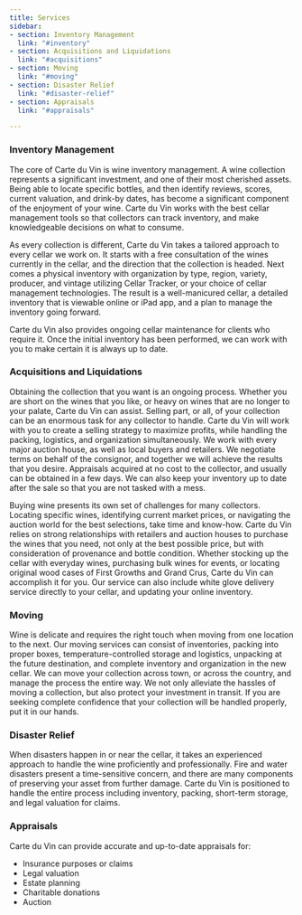 ```yaml
---
title: Services
sidebar: 
- section: Inventory Management
  link: "#inventory"
- section: Acquisitions and Liquidations
  link: "#acquisitions"
- section: Moving
  link: "#moving"
- section: Disaster Relief
  link: "#disaster-relief"
- section: Appraisals
  link: "#appraisals"

---
```


<h3 id="inventory">Inventory Management</h3>
The core of Carte du Vin is wine inventory management. A wine collection represents a significant investment, and one of their most cherished assets. Being able to locate specific bottles, and then identify reviews, scores, current valuation, and drink-by dates, has become a significant component of the enjoyment of your wine. Carte du Vin works with the best cellar management tools so that collectors can track inventory, and make knowledgeable decisions on what to consume.  

As every collection is different, Carte du Vin takes a tailored approach to every cellar we work on. It starts with a free consultation of the wines currently in the cellar, and the direction that the collection is headed. Next comes a physical inventory with organization by type, region, variety, producer, and vintage utilizing Cellar Tracker, or your choice of cellar management technologies. The result is a well-manicured cellar, a detailed inventory that is viewable online or iPad app, and a plan to manage the inventory going forward.  

Carte du Vin also provides ongoing cellar maintenance for clients who require it. Once the initial inventory has been performed, we can work with you to make certain it is always up to date.  

<h3 id="acquisitions">Acquisitions and Liquidations</h3>
Obtaining the collection that you want is an ongoing process. Whether you are short on the wines that you like, or heavy on wines that are no longer to your palate, Carte du Vin can assist. 
Selling part, or all, of your collection can be an enormous task for any collector to handle. Carte du Vin will work with you to create a selling strategy to maximize profits, while handling the packing, logistics, and organization simultaneously. We work with every major auction house, as well as local buyers and retailers. We negotiate terms on behalf of the consignor, and together we will achieve the results that you desire. Appraisals acquired at no cost to the collector, and usually can be obtained in a few days. We can also keep your inventory up to date after the sale so that you are not tasked with a mess.  

Buying wine presents its own set of challenges for many collectors. Locating specific wines, identifying current market prices, or navigating the auction world for the best selections, take time and know-how. Carte du Vin relies on strong relationships with retailers and auction houses to purchase the wines that you need, not only at the best possible price, but with consideration of provenance and bottle condition. Whether stocking up the cellar with everyday wines, purchasing bulk wines for events, or locating original wood cases of First Growths and Grand Crus, Carte du Vin can accomplish it for you. Our service can also include white glove delivery service directly to your cellar, and updating your online inventory.

<h3 id="moving">Moving</h3>
Wine is delicate and requires the right touch when moving from one location to the next. Our moving services can consist of inventories, packing into proper boxes, temperature-controlled storage and logistics, unpacking at the future destination, and complete inventory and organization in the new cellar. We can move your collection across town, or across the country, and manage the process the entire way. We not only alleviate the hassles of moving a collection, but also protect your investment in transit. If you are seeking complete confidence that your collection will be handled properly, put it in our hands. 

<h3 id="disaster-relief">Disaster Relief</h3>
When disasters happen in or near the cellar, it takes an experienced approach to handle the wine proficiently and professionally. Fire and water disasters present a time-sensitive concern, and there are many components of preserving your asset from further damage.  Carte du Vin is positioned to handle the entire process including inventory, packing, short-term storage, and legal valuation for claims. 

<h3 id="appraisals">Appraisals</h3>
Carte du Vin can provide accurate and up-to-date appraisals for:  

- Insurance purposes or claims  
- Legal valuation  
- Estate planning  
- Charitable donations  
- Auction  